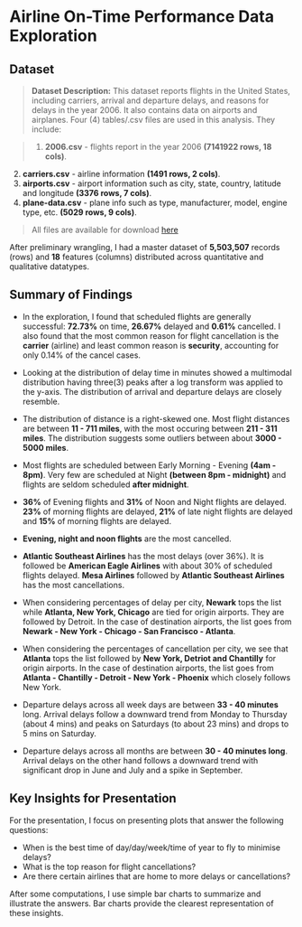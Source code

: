 # Airline On-Time Performance Data Exploration 

## Dataset

> **Dataset Description:** This dataset reports flights in the United States, including carriers, arrival and departure delays, and reasons for delays in the year 2006. It also contains data on airports and airplanes. Four (4) tables/.csv files are used in this analysis. They include:

> 1. **2006.csv** - flights report in the year 2006 **(7141922 rows, 18 cols)**.
2. **carriers.csv** - airline information **(1491 rows, 2 cols)**.
3. **airports.csv** - airport information such as city, state, country, latitude and longitude **(3376 rows, 7 cols)**.
4. **plane-data.csv** - plane info such as type, manufacturer, model, engine type, etc. **(5029 rows, 9 cols)**.
 
> All files are available for download [here](https://dataverse.harvard.edu/dataset.xhtml?persistentId=doi:10.7910/DVN/HG7NV7)


After preliminary wrangling, I had a master dataset of **5,503,507** records (rows) and **18** features (columns) distributed across quantitative and qualitative datatypes.


## Summary of Findings

- In the exploration, I found that scheduled flights are generally successful: **72.73%** on time, **26.67%** delayed and **0.61%** cancelled. I also found that the most common reason for flight cancellation is the **carrier** (airline) and least common reason is **security**, accounting for only 0.14% of the cancel cases.

- Looking at the distribution of delay time in minutes showed a multimodal distribution having three(3) peaks after a log transform was applied to the y-axis. The distribution of arrival and departure delays are closely resemble.

- The distribution of distance is a right-skewed one. Most flight distances are between **11 - 711 miles**, with the most occuring between **211 - 311 miles**. The distribution suggests some outliers between about **3000 - 5000 miles**.

- Most flights are scheduled between Early Morning - Evening **(4am - 8pm)**. Very few are scheduled at Night **(between 8pm - midnight)** and flights are seldom scheduled **after midnight**.

- **36%** of Evening flights and **31%** of Noon and Night flights are delayed. **23%** of morning flights are delayed, **21%** of late night flights are delayed and **15%** of morning flights are delayed.

- **Evening, night and noon flights** are the most cancelled.

- **Atlantic Southeast Airlines** has the most delays (over 36%). It is followed be **American Eagle Airlines** with about 30% of scheduled flights delayed. **Mesa Airlines** followed by **Atlantic Southeast Airlines** has the most cancellations.

- When considering percentages of delay per city, **Newark** tops the list while **Atlanta, New York, Chicago** are tied for origin airports. They are followed by Detroit. In the case of destination airports, the list goes from **Newark - New York - Chicago - San Francisco - Atlanta**.

- When considering the percentages of cancellation per city, we see that **Atlanta** tops the list followed by **New York, Detriot and Chantilly** for origin airports. In the case of destination airports, the list goes from **Atlanta - Chantilly - Detroit - New York - Phoenix** which closely follows New York.

- Departure delays across all week days are between **33 - 40 minutes** long. Arrival delays follow a downward trend from Monday to Thursday (about 4 mins) and peaks on Saturdays (to about 23 mins) and drops to 5 mins on Saturday. 

- Departure delays across all months are between **30 - 40 minutes long**. Arrival delays on the other hand follows a downward trend with significant drop in June and July and a spike in September.


## Key Insights for Presentation

For the presentation, I focus on presenting plots that answer the following questions:
- When is the best time of day/day/week/time of year to fly to minimise delays? 
- What is the top reason for flight cancellations?
- Are there certain airlines that are home to more delays or cancellations?

After some computations, I use simple bar charts to summarize and illustrate the answers. Bar charts provide the clearest representation of these insights.
